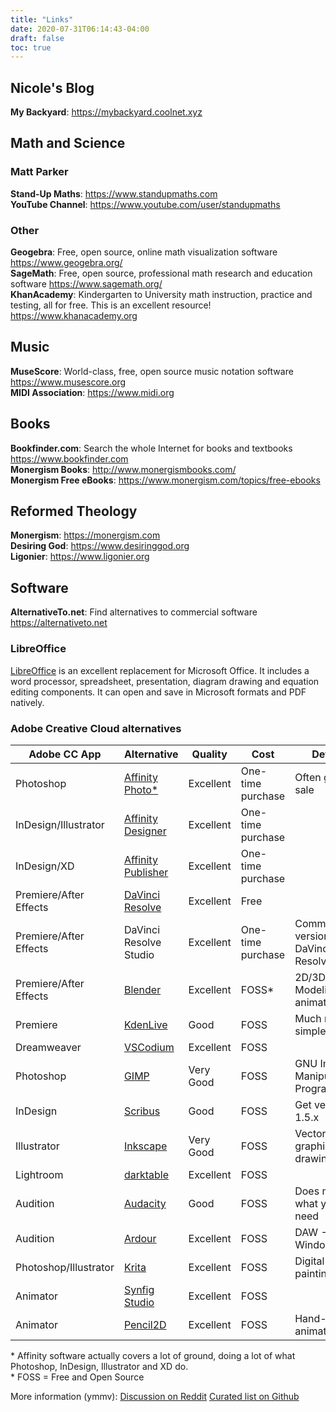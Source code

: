 ```yaml
---
title: "Links"
date: 2020-07-31T06:14:43-04:00
draft: false
toc: true
---
```


## Nicole's Blog

**My Backyard**: https://mybackyard.coolnet.xyz

## Math and Science

### Matt Parker

**Stand-Up Maths**: https://www.standupmaths.com  
**YouTube Channel**: https://www.youtube.com/user/standupmaths  

### Other

**Geogebra**: Free, open source, online math visualization software https://www.geogebra.org/  
**SageMath**: Free, open source, professional math research and education software https://www.sagemath.org/  
**KhanAcademy**: Kindergarten to University math instruction, practice and testing, all for free. This is an excellent resource! https://www.khanacademy.org

## Music

**MuseScore**: World-class, free, open source music notation software https://www.musescore.org  
**MIDI Association**: https://www.midi.org

## Books

**Bookfinder.com**: Search the whole Internet for books and textbooks https://www.bookfinder.com  
**Monergism Books**: http://www.monergismbooks.com/  
**Monergism Free eBooks**: https://www.monergism.com/topics/free-ebooks

## Reformed Theology

**Monergism**: https://monergism.com  
**Desiring God**: https://www.desiringgod.org  
**Ligonier**: https://www.ligonier.org  

## Software

**AlternativeTo.net**: Find alternatives to commercial software https://alternativeto.net

### LibreOffice

[LibreOffice](https://www.libreoffice.org) is an excellent replacement for Microsoft Office. It includes a word processor, spreadsheet, presentation, diagram drawing and equation editing components. It can open and save in Microsoft formats and PDF natively.

### Adobe Creative Cloud alternatives

| Adobe CC App           | Alternative                                                                  | Quality   | Cost              | Details                               |
| ---------------------- | ---------------------------------------------------------------------------- | --------- | ----------------- | ------------------------------------- |
| Photoshop              | [Affinity Photo*](https://affinity.serif.com/en-gb/photo/)                   | Excellent | One-time purchase | Often goes on sale                    |
| InDesign/Illustrator   | [Affinity Designer](https://affinity.serif.com/en-gb/designer/)              | Excellent | One-time purchase |                                       |
| InDesign/XD            | [Affinity Publisher](https://affinity.serif.com/en-gb/publisher/)            | Excellent | One-time purchase |                                       |
| Premiere/After Effects | [DaVinci Resolve](https://www.blackmagicdesign.com/products/davinciresolve/) | Excellent | Free              |                                       |
| Premiere/After Effects | DaVinci Resolve Studio                                                       | Excellent | One-time purchase | Commercial version of DaVinci Resolve |
| Premiere/After Effects | [Blender](https://blender.org)                                               | Excellent | FOSS*             | 2D/3D Modeling and animation          |
| Premiere               | [KdenLive](https://kdenlive.org)                                             | Good      | FOSS              | Much more simple                      |
| Dreamweaver            | [VSCodium](https://vscodium.com/)                                            | Excellent | FOSS              |                                       |
| Photoshop              | [GIMP](https://www.gimp.org/)                                                | Very Good | FOSS              | GNU Image Manipulation Program        |
| InDesign               | [Scribus](https://www.scribus.net/)                                          | Good      | FOSS              | Get version 1.5.x                     |
| Illustrator            | [Inkscape](https://inkscape.org/)                                            | Very Good | FOSS              | Vector graphics drawing               |
| Lightroom              | [darktable](http://www.darktable.org/)                                       | Excellent | FOSS              |                                       |
| Audition               | [Audacity](https://www.audacityteam.org/)                                    | Good      | FOSS              | Does most of what you need            |
| Audition               | [Ardour](https://ardour.org)                                                 | Excellent | FOSS              | DAW - $ for Windows/Mac               |
| Photoshop/Illustrator  | [Krita](https://krita.org/en/)                                               | Excellent | FOSS              | Digital painting                      |
| Animator               | [Synfig Studio](https://www.synfig.org/)                                     | Excellent | FOSS              |                                       |
| Animator               | [Pencil2D](https://www.pencil2d.org/)                                        | Excellent | FOSS              | Hand-drawn animation                  |

\* Affinity software actually covers a lot of ground, doing a lot of what Photoshop, InDesign, Illustrator and XD do.  
\* FOSS = Free and Open Source

More information (ymmv):
[Discussion on Reddit](https://www.reddit.com/r/Adobe/comments/si673z/decent_open_source_alternatives_to_adobe_creative/)
[Curated list on Github](https://github.com/KenneyNL/Adobe-Alternatives)
